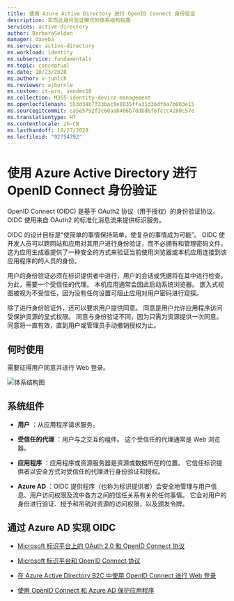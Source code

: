 ```yaml
---
title: 使用 Azure Active Directory 进行 OpenID Connect 身份验证
description: 实现此身份验证模式的体系结构指南
services: active-directory
author: BarbaraSelden
manager: daveba
ms.service: active-directory
ms.workload: identity
ms.subservice: fundamentals
ms.topic: conceptual
ms.date: 10/23/2020
ms.author: v-junlch
ms.reviewer: ajburnle
ms.custom: it-pro, seodec18
ms.collection: M365-identity-device-management
ms.openlocfilehash: 553d34b7f33bac0e8035ffa31d36df6a7b003e15
ms.sourcegitcommit: ca5e5792f3c60aab406b7ddbd6f6fccc4280c57e
ms.translationtype: HT
ms.contentlocale: zh-CN
ms.lasthandoff: 10/27/2020
ms.locfileid: "92754792"
---
```

# <a name="openid-connect-authentication-with-azure-active-directory"></a>使用 Azure Active Directory 进行 OpenID Connect 身份验证

OpenID Connect (OIDC) 是基于 OAuth2 协议（用于授权）的身份验证协议。 OIDC 使用来自 OAuth2 的标准化消息流来提供标识服务。 

OIDC 的设计目标是“使简单的事情保持简单，使复杂的事情成为可能”。 OIDC 使开发人员可以跨网站和应用对其用户进行身份验证，而不必拥有和管理密码文件。 这为应用生成器提供了一种安全的方式来验证当前使用浏览器或本机应用连接到该应用程序的的人员的身份。

用户的身份验证必须在标识提供者中进行，用户的会话或凭据将在其中进行检查。 为此，需要一个受信任的代理。 本机应用通常会因此启动系统浏览器。 嵌入式视图被视为不受信任，因为没有任何设置可阻止应用对用户密码进行窥探。 

除了进行身份验证外，还可以要求用户提供同意。 同意是用户允许应用程序访问受保护资源的显式权限。 同意与身份验证不同，因为只需为资源提供一次同意。 同意将一直有效，直到用户或管理员手动撤销授权为止。 

## <a name="use-when"></a>何时使用

需要征得用户同意并进行 Web 登录。

![体系结构图](./media/authentication-patterns/oidc-auth.png)

## <a name="components-of-system"></a>系统组件

* **用户** ：从应用程序请求服务。

* **受信任的代理** ：用户与之交互的组件。 这个受信任的代理通常是 Web 浏览器。

* **应用程序** ：应用程序或资源服务器是资源或数据所在的位置。 它信任标识提供者以安全方式对受信任的代理进行身份验证和授权。 

* **Azure AD** ：OIDC 提供程序（也称为标识提供者）会安全地管理与用户信息、用户访问权限及流中各方之间的信任关系有关的任何事情。 它会对用户的身份进行验证、授予和吊销对资源的访问权限，以及颁发令牌。 

## <a name="implement-oidc-with-azure-ad"></a>通过 Azure AD 实现 OIDC

* [Microsoft 标识平台上的 OAuth 2.0 和 OpenID Connect 协议](/active-directory/develop/active-directory-v2-protocols) 

* [Microsoft 标识平台和 OpenID Connect 协议](/active-directory/develop/v2-protocols-oidc) 

* [在 Azure Active Directory B2C 中使用 OpenID Connect 进行 Web 登录](/active-directory-b2c/openid-connect) 

* [使用 OpenID Connect 和 Azure AD 保护应用程序](https://docs.microsoft.com/learn/modules/secure-app-with-oidc-and-azure-ad/) 

 

